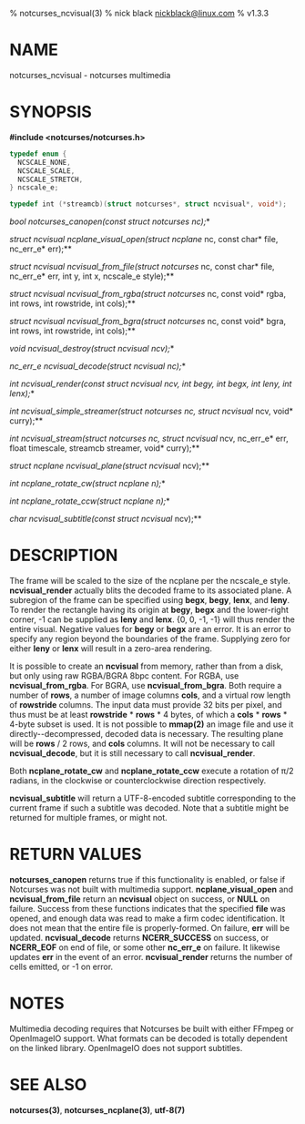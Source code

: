 % notcurses_ncvisual(3)
% nick black <nickblack@linux.com>
% v1.3.3

# NAME
notcurses_ncvisual - notcurses multimedia

# SYNOPSIS

**#include <notcurses/notcurses.h>**

```c
typedef enum {
  NCSCALE_NONE,
  NCSCALE_SCALE,
  NCSCALE_STRETCH,
} ncscale_e;

typedef int (*streamcb)(struct notcurses*, struct ncvisual*, void*);
```

**bool notcurses_canopen(const struct notcurses* nc);**

**struct ncvisual* ncplane_visual_open(struct ncplane* nc, const char* file,
                                         nc_err_e* err);**

**struct ncvisual* ncvisual_from_file(struct notcurses* nc, const char* file,
                                         nc_err_e* err, int y, int x,
                                         ncscale_e style);**

**struct ncvisual* ncvisual_from_rgba(struct notcurses* nc, const void* rgba, int rows, int rowstride, int cols);**

**struct ncvisual* ncvisual_from_bgra(struct notcurses* nc, const void* bgra, int rows, int rowstride, int cols);**

**void ncvisual_destroy(struct ncvisual* ncv);**

**nc_err_e ncvisual_decode(struct ncvisual* nc);**

**int ncvisual_render(const struct ncvisual* ncv, int begy, int begx,
                        int leny, int lenx);**

**int ncvisual_simple_streamer(struct notcurses* nc, struct ncvisual* ncv, void* curry);**

**int ncvisual_stream(struct notcurses* nc, struct ncvisual* ncv, nc_err_e* err,
                      float timescale, streamcb streamer, void* curry);**

**struct ncplane* ncvisual_plane(struct ncvisual* ncv);**

**int ncplane_rotate_cw(struct ncplane* n);**

**int ncplane_rotate_ccw(struct ncplane* n);**

**char* ncvisual_subtitle(const struct ncvisual* ncv);**

# DESCRIPTION

The frame will be scaled to the size of the ncplane per the ncscale_e style.
**ncvisual_render** actually blits the decoded frame to its associated plane.
A subregion of the frame can be specified using **begx**, **begy**, **lenx**,
and **leny**. To render the rectangle having its origin at **begy**, **begx**
and the lower-right corner, -1 can be supplied as **leny** and **lenx**.
{0, 0, -1, -1} will thus render the entire visual. Negative values for **begy**
or **begx** are an error. It is an error to specify any region beyond the
boundaries of the frame. Supplying zero for either **leny** or **lenx** will
result in a zero-area rendering.

It is possible to create an **ncvisual** from memory, rather than from a
disk, but only using raw RGBA/BGRA 8bpc content. For RGBA, use
**ncvisual_from_rgba**. For BGRA, use **ncvisual_from_bgra**. Both require
a number of **rows**, a number of image columns **cols**, and a virtual row
length of **rowstride** columns. The input data must provide 32 bits per
pixel, and thus must be at least **rowstride** * **rows** * 4 bytes, of
which a **cols** * **rows** * 4-byte subset is used. It is not possible to
**mmap(2)** an image file and use it directly--decompressed, decoded data
is necessary. The resulting plane will be **rows** / 2 rows, and **cols**
columns. It will not be necessary to call **ncvisual_decode**, but it is
still necessary to call **ncvisual_render**.

Both **ncplane_rotate_cw** and **ncplane_rotate_ccw** execute a rotation of
π/2 radians, in the clockwise or counterclockwise direction respectively.

**ncvisual_subtitle** will return a UTF-8-encoded subtitle corresponding to
the current frame if such a subtitle was decoded. Note that a subtitle might
be returned for multiple frames, or might not.

# RETURN VALUES

**notcurses_canopen** returns true if this functionality is enabled, or false
if Notcurses was not built with multimedia support. **ncplane_visual_open** and
**ncvisual_from_file** return an **ncvisual** object on success, or **NULL**
on failure. Success from these functions indicates that the specified **file**
was opened, and enough data was read to make a firm codec identification. It
does not mean that the entire file is properly-formed. On failure, **err**
will be updated. **ncvisual_decode** returns **NCERR_SUCCESS** on success, or
**NCERR_EOF** on end of file, or some other **nc_err_e** on failure. It
likewise updates **err** in the event of an error. **ncvisual_render** returns
the number of cells emitted, or -1 on error.

# NOTES

Multimedia decoding requires that Notcurses be built with either FFmpeg or
OpenImageIO support. What formats can be decoded is totally dependent on the
linked library. OpenImageIO does not support subtitles.

# SEE ALSO

**notcurses(3)**,
**notcurses_ncplane(3)**,
**utf-8(7)**

